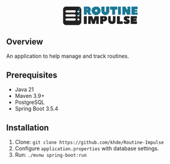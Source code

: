 <p align="center">
  <img src="img/logo.png" alt="Logo" width="200"/>
</p>

## Overview
An application to help manage and track routines.

## Prerequisites
- Java 21
- Maven 3.9+
- PostgreSQL
- Spring Boot 3.5.4

## Installation
1. Clone: `git clone https://github.com/khde/Routine-Impulse`
2. Configure `application.properties` with database settings.
3. Run: `./mvnw spring-boot:run`
